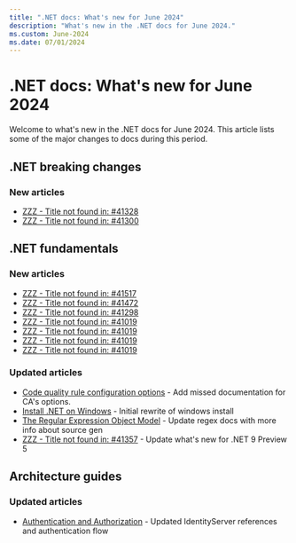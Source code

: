 ```yaml
---
title: ".NET docs: What's new for June 2024"
description: "What's new in the .NET docs for June 2024."
ms.custom: June-2024
ms.date: 07/01/2024
---
```


# .NET docs: What's new for June 2024

Welcome to what's new in the .NET docs for June 2024. This article lists some of the major changes to docs during this period.

## .NET breaking changes

### New articles

- [ZZZ - Title not found in: #41328](../core/compatibility/windows-forms/8.0/datetimepicker-text.md)
- [ZZZ - Title not found in: #41300](../core/compatibility/core-libraries/9.0/compressionlevel-bits.md)

## .NET fundamentals

### New articles

- [ZZZ - Title not found in: #41517](../core/testing/unit-testing-platform-extensions-fakes.md)
- [ZZZ - Title not found in: #41472](../core/tools/dotnet-nuget-why.md)
- [ZZZ - Title not found in: #41298](../core/testing/mstest-analyzers/mstest0029.md)
- [ZZZ - Title not found in: #41019](../core/tools/dotnet-nuget-config-get.md)
- [ZZZ - Title not found in: #41019](../core/tools/dotnet-nuget-config-paths.md)
- [ZZZ - Title not found in: #41019](../core/tools/dotnet-nuget-config-set.md)
- [ZZZ - Title not found in: #41019](../core/tools/dotnet-nuget-config-unset.md)

### Updated articles

- [Code quality rule configuration options](../fundamentals/code-analysis/code-quality-rule-options.md) - Add missed documentation for CA's options.
- [Install .NET on Windows](../core/install/windows.md) - Initial rewrite of windows install
- [The Regular Expression Object Model](../standard/base-types/the-regular-expression-object-model.md) - Update regex docs with more info about source gen
- [ZZZ - Title not found in: #41357](../core/whats-new/dotnet-9/libraries.md) - Update what's new for .NET 9 Preview 5

## Architecture guides

### Updated articles

- [Authentication and Authorization](../architecture/maui/authentication-and-authorization.md) - Updated IdentityServer references and authentication flow

